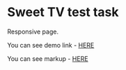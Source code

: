 # Sweet TV test task

Responsive page.

You can see demo link - [HERE](https://roman-hado.github.io/sweet-tv/)

You can see markup - [HERE](https://www.figma.com/file/tjr7rzY5h07invgBuA3AIx/%D0%A2%D0%B5%D1%81%D1%82%D0%BE%D0%B2%D0%BE%D0%B5-%D0%B7%D0%B0%D0%B4%D0%B0%D0%BD%D0%B8%D0%B5?node-id=0%3A1)
